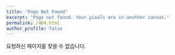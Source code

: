 ```yaml
---
title: "Page Not Found"
excerpt: "Page not found. Your pixels are in another canvas."
permalink: /404.html
author_profile: false
---
```


요청하신 페이지를 찾을 수 없습니다.

<script>
  var GOOG_FIXURL_LANG = 'en';
  var GOOG_FIXURL_SITE = 'Yong-K.github.io'
</script>
<script src="https://linkhelp.clients.google.com/tbproxy/lh/wm/fixurl.js">
</script>